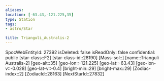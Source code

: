 ```yaml
---
aliases: 
location: [-63.43,-121.225,35]
type: Station
tags:
- astro/Star

title: Trianguli_Australis-2
---
```

SpocWebEntityId: 27392
isDeleted: false
isReadOnly: false
confidential: public
[star-class::F2]
[star-class-id::28190]
[Mass-sol::]
[name::Trianguli Australis-2]
[geo-alt::35]
[geo-lon::-121.225]
[geo-lat::-63.43]
[geo-lon-v::-0.028]
[geo-lat-v::-0.4]
[bright-min::29]
[bright-max::29]
[Zodiac-index::2]
[ZodiacId::28163]
[NextStarId::27832]



